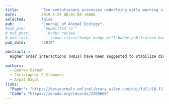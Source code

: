 ```yaml
---
title:          "Eco-evolutionary processes underlying early warning signals of population declines"
date:           2019-8-21 00:01:00 +0800
selected:       false
pub:            "Journal of Animal Ecology"
#pub_pre:        "Submitted to "
# pub_post:       'Under review.'
# pub_last:       ' <span class="badge badge-pill badge-publication badge-success">Spotlight</span>'
pub_date:       "2019"

abstract: >-
  Higher order interactions (HOIs) have been suggested to stabilize diverse ecological communities. However, their role in maintaining species coexistence from the perspective of modern coexistence theory is not known. Here, using generalized Lotka-Volterra model, we derive a general rule for species coexistence modulated by HOIs. We show that where pairwise species interactions fail to promote species coexistence in regions of extreme fitness differences, negative HOIs that intensify pairwise competition, however, can promote coexistence provided that HOIs strengthen intraspecific competition more than interspecific competition...
  
authors:
  - Gaurav Baruah
  - Christopher F Clements
  - Arpat Ozgul
links:
  "Paper": "https://besjournals.onlinelibrary.wiley.com/doi/full/10.1111/1365-2656.13097"
  "Code": "https://zenodo.org/records/3369660"
---
```

